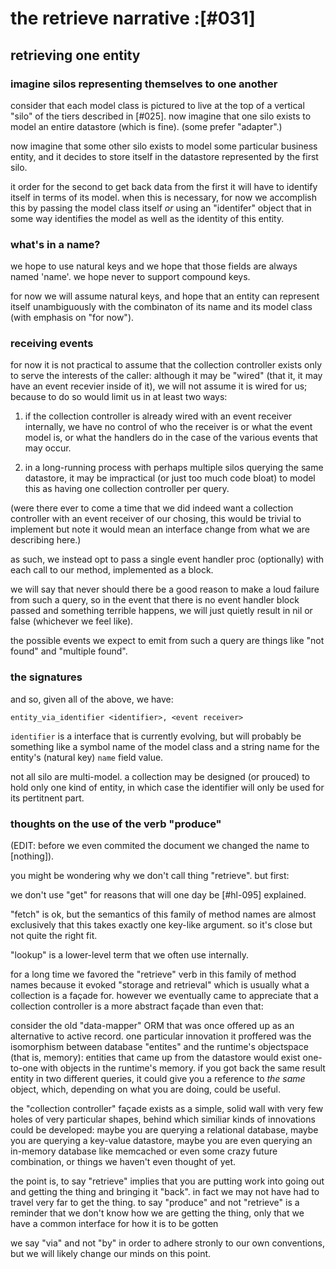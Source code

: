 # the retrieve narrative :[#031]


## retrieving one entity

### imagine silos representing themselves to one another

consider that each model class is pictured to live at the top of a vertical
"silo" of the tiers described in [#025]. now imagine that one silo exists to
model an entire datastore (which is fine). (some prefer "adapter".)

now imagine that some other silo exists to model some particular
business entity, and it decides to store itself in the datastore represented
by the first silo.

it order for the second to get back data from the first it will have to
identify itself in terms of its model. when this is necessary, for now
we accomplish this by passing the model class itself *or* using an
"identifer" object that in some way identifies the model as well as the
identity of this entity.


### what's in a name?

we hope to use natural keys and we hope that those fields are always named
'name'. we hope never to support compound keys.

for now we will assume natural keys, and hope that an entity can
represent itself unambiguously with the combinaton of its name and its
model class (with emphasis on "for now").


### receiving events

for now it is not practical to assume that the collection controller
exists only to serve the interests of the caller: although it may be
"wired" (that it, it may have an event recevier inside of it), we will
not assume it is wired for us; because to do so would limit us in at
least two ways:

1) if the collection controller is already wired with an event receiver
internally, we have no control of who the receiver is or what the event
model is, or what the handlers do in the case of the various events that
may occur.

2) in a long-running process with perhaps multiple silos querying the
same datastore, it may be impractical (or just too much code bloat) to
model this as having one collection controller per query.

(were there ever to come a time that we did indeed want a collection
controller with an event receiver of our chosing, this would be
trivial to implement but note it would mean an interface change from
what we are describing here.)

as such, we instead opt to pass a single event handler proc (optionally)
with each call to our method, implemented as a block.

we will say that never should there be a good reason to make a loud
failure from such a query, so in the event that there is no event
handler block passed and something terrible happens, we will just
quietly result in nil or false (whichever we feel like).

the possible events we expect to emit from such a query are things like
"not found" and "multiple found".


### the signatures

and so, given all of the above, we have:


    entity_via_identifier <identifier>, <event receiver>


`identifier` is a interface that is currently evolving, but will
probably be something like a symbol name of the model class and a string
name for the entity's (natural key) `name` field value.

not all silo are multi-model. a collection may be designed (or
prouced) to hold only one kind of entity, in which case the identifier
will only be used for its pertitnent part.




### thoughts on the use of the verb "produce"

(EDIT: before we even commited the document we changed the name to
[nothing]).

you might be wondering why we don't call thing "retrieve". but first:

we don't use "get" for reasons that will one day be [#hl-095] explained.

"fetch" is ok, but the semantics of this family of method names are almost
exclusively that this takes exactly one key-like argument. so it's close
but not quite the right fit.

"lookup" is a lower-level term that we often use internally.

for a long time we favored the "retrieve" verb in this family of method
names because it evoked "storage and retrieval" which is usually what a
collection is a façade for. however we eventually came to appreciate that
a collection controller is a more abstract façade than even that:

consider the old "data-mapper" ORM that was once offered up as an
alternative to active record. one particular innovation it proffered
was the isomorphism between database "entites" and the runtime's
objectspace (that is, memory): entities that came up from the datastore
would exist one-to-one with objects in the runtime's memory. if you got
back the same result entity in two different queries, it could give you
a reference to *the same* object, which, depending on what you are doing,
could be useful.

the "collection controller" façade exists as a simple, solid wall with
very few holes of very particular shapes, behind which similiar kinds
of innovations could be developed: maybe you are querying a relational
database, maybe you are querying a key-value datastore, maybe you are
even querying an in-memory database like memcached or even some crazy
future combination, or things we haven't even thought of yet.

the point is, to say "retrieve" implies that you are putting work into
going out and getting the thing and bringing it "back". in fact we may
not have had to travel very far to get the thing. to say "produce" and
not "retrieve" is a reminder that we don't know how we are getting the
thing, only that we have a common interface for how it is to be gotten

we say "via" and not "by" in order to adhere stronly to our own
conventions, but we will likely change our minds on this point.

